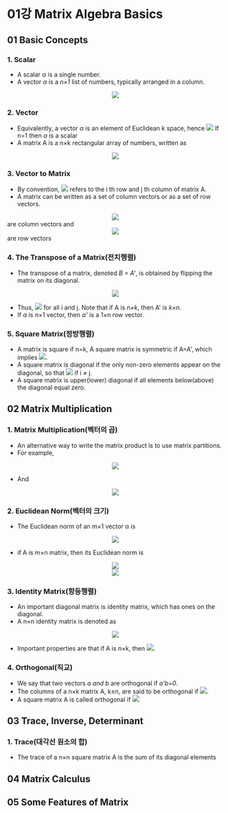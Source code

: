 # 01강 Matrix Algebra Basics

## 01 Basic Concepts

### 1. Scalar

- A scalar *α* is a single number.
- A vector *α* is a *n×1* list of numbers, typically arranged in a column.
<center>
<img src="https://latex.codecogs.com/svg.image?\alpha=\begin{pmatrix}a_1\\a_2\\\vdots\\a_n\\\end{pmatrix}">
</center>

### 2. Vector

- Equivalently, a vector *α* is an element of Euclidean k space,
  hence <img src="https://latex.codecogs.com/svg.image?\alpha\in&space;R^n"/> If n=1 then *α* is a scalar
- A matrix A is a n×k rectangular array of numbers, written as
<center>
<img src="https://latex.codecogs.com/svg.image?A=\begin{bmatrix}a_{11}&a_{12}&\cdots&a_{1k}\\a_{21}&a_{22}&\cdots&a_{2k}\\\vdots&\vdots&&\vdots\\a_{n1}&a_{n2}&\cdots&a_{nk}\\\end{bmatrix}">
</center>

### 3. Vector to Matrix

- By convention, <img src="https://latex.codecogs.com/svg.image?\alpha_{ij}"> refers to the i th row and j th column of matrix A.
- A matrix can be written as a set of column vectors or as a set of row vectors.

<center>
<img src="https://latex.codecogs.com/svg.image?a_i=\begin{bmatrix}a_{1i}\\a_{2i}\\\vdots\\a_{ni}\end{bmatrix}">
</center>
are column vectors and 
<center>
<img src="https://latex.codecogs.com/svg.image?a'_j=\begin{bmatrix}a_{j1}&a_{j2}&\cdots&a_{jk}\\\end{bmatrix}">
</center>
are row vectors

### 4. The Transpose of a Matrix(전치행렬)
- The transpose of a matrix, denoted *B = A'*, is obtained by flipping the matrix on its diagonal.
<center>
<img src="https://latex.codecogs.com/svg.image?&space;B=A'=\begin{bmatrix}a_{11}&a_{21}&\cdots&a_{n1}\\a_{12}&a_{22}&\cdots&a_{n2}\\\vdots&\vdots&&\vdots\\a_{1k}&a_{2k}&\cdots&a_{nk}\\\end{bmatrix}">
</center>

- Thus, <img src="https://latex.codecogs.com/svg.image?b_{ij}=a_{ji}"/> for all i and j. Note that if A is *n×k*, then A' is *k×n*.
- If *α* is n×1 vector, then *α'* is a 1×n row vector.

### 5. Square Matrix(정방행렬)

- A matrix is square if n=k, A square matrix is symmetric if A=A', which implies <img src="https://latex.codecogs.com/svg.image?a_{ij}=a_{ji}">.
- A square matrix is diagonal if the only non-zero elements appear on the diagonal, so that <img src="https://latex.codecogs.com/svg.image?a_{ij}=0"> if i ≠ j.
- A square matrix is upper(lower) diagonal if all elements below(above) the diagonal equal zero.

## 02 Matrix Multiplication

### 1. Matrix Multiplication(벡터의 곱)

- An alternative way to write the matrix product is to use matrix partitions.
- For example,

<center>
<img src="https://latex.codecogs.com/svg.image?\inline&space;AB=\begin{bmatrix}A_{11}&A_{12}\\A_{21}&A_{22}\\\end{bmatrix}\begin{bmatrix}B_{11}&B_{12}\\B_{21}&B_{22}\\\end{bmatrix}\\=\begin{bmatrix}A_{11}B_{11}&plus;A_{12}B_{21}&A_{11}B_{12}&plus;A_{12}B_{22}\\A_{21}B_{11}&plus;A_{22}B_{21}&A_{21}B_{12}&plus;A_{22}B_{22}\\\end{bmatrix}">  
</center>

- And

<center>
<img src="https://latex.codecogs.com/svg.image?\inline&space;AB=\begin{bmatrix}A_1&A_2&\cdots&A_k\\\end{bmatrix}\cdot\begin{bmatrix}B_1\\B_2\\\vdots\\B_k\end{bmatrix}\\=A_{1}B_{1}&plus;A_{2}B_{2}&plus;\cdots&plus;A_{k}B_{k}\\=\sum\limits_{j=1}^{k}A_{j}B_{j}">
</center>

### 2. Euclidean Norm(벡터의 크기)

- The Euclidean norm of an m×1 vector α is

<center>
<img src="https://latex.codecogs.com/svg.image?\inline&space;|a|=(a'a)^{1/2}=\left(\sum\limits_{i=1}^{m}a_i^2\right)^{1/2}">
</center>

- if A is m×n matrix, then its Euclidean norm is

<center>
<img src="https://latex.codecogs.com/svg.image?\inline&space;|a|=tr(A'A)^{1/2}=(vec(A)'vec(A))^{1/2}=\left(\sum\limits_{i=1}^{m}\sum\limits_{j=1}^{n}a_{ij}^2\right)^{1/2}">
</center>

<center>
<img src="https://latex.codecogs.com/svg.image?\inline&space;For&space;A=\begin{bmatrix}a&b\\c&d\\\end{bmatrix},vec(A)=\begin{pmatrix}a\\c\\b\\d\end{pmatrix}">
</center>

### 3. Identity Matrix(항등행렬)

- An important diagonal matrix is identity matrix, which has ones on the diagonal.
- A n×n identity matrix is denoted as

<center>
<img src="https://latex.codecogs.com/svg.image?\inline&space;I_n=\begin{bmatrix}1&0&\cdots&0\\0&1&\cdots&0\\\vdots&\vdots&&\vdots\\0&0&\cdots&1\\\end{bmatrix}">
</center>

- Important properties are that if A is n×k, then <img src="https://latex.codecogs.com/svg.image?\inline&space;AI_k=A\;\;and\;\;I_{n}A=A">.

### 4. Orthogonal(직교)

- We say that two vectors *a and b* are orthogonal if *a'b=0*.
- The columns of a n×k matrix A, k≤n, are said to be orthogonal if <img src="https://latex.codecogs.com/svg.image?\inline&space;A'A=I_{k}">.
- A square matrix A is called orthogonal if <img src="https://latex.codecogs.com/svg.image?\inline&space;A'A=I_{n}">

## 03 Trace, Inverse, Determinant

### 1. Trace(대각선 원소의 합)

- The trace of a n×n square matrix A is the sum of its diagonal elements



## 04 Matrix Calculus
## 05 Some Features of Matrix